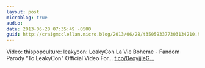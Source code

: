 ```yaml
---
layout: post
microblog: true
audio: 
date: 2013-06-28 07:35:49 -0500
guid: http://craigmcclellan.micro.blog/2013/06/28/t350593377303134210.html
---
```

Video: thispopculture: leakycon: LeakyCon La Vie Boheme - Fandom Parody “To LeakyCon" Official Video For... [t.co/0eqyjjIeG...](http://t.co/0eqyjjIeG3)
